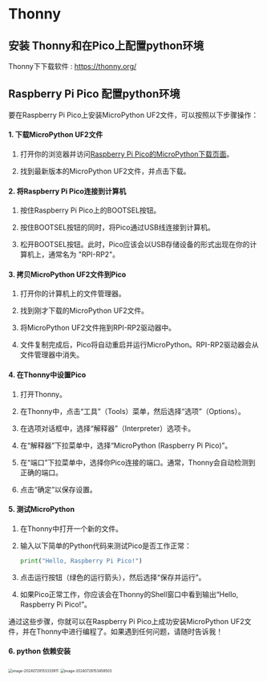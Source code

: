 # Thonny

## 安装 Thonny和在Pico上配置python环境

Thonny下下载软件 : https://thonny.org/

## Raspberry Pi Pico 配置python环境

要在Raspberry Pi Pico上安装MicroPython UF2文件，可以按照以下步骤操作：

#### 1. 下载MicroPython UF2文件

1. 打开你的浏览器并访问[Raspberry Pi Pico的MicroPython下载页面](https://micropython.org/download/rp2-pico/)。

2. 找到最新版本的MicroPython UF2文件，并点击下载。

#### 2. 将Raspberry Pi Pico连接到计算机

1. 按住Raspberry Pi Pico上的BOOTSEL按钮。

2. 按住BOOTSEL按钮的同时，将Pico通过USB线连接到计算机。

3. 松开BOOTSEL按钮。此时，Pico应该会以USB存储设备的形式出现在你的计算机上，通常名为 "RPI-RP2"。

#### 3. 拷贝MicroPython UF2文件到Pico

1. 打开你的计算机上的文件管理器。

2. 找到刚才下载的MicroPython UF2文件。

3. 将MicroPython UF2文件拖到RPI-RP2驱动器中。

4. 文件复制完成后，Pico将自动重启并运行MicroPython。RPI-RP2驱动器会从文件管理器中消失。

#### 4. 在Thonny中设置Pico

1. 打开Thonny。

2. 在Thonny中，点击“工具”（Tools）菜单，然后选择“选项”（Options）。

3. 在选项对话框中，选择“解释器”（Interpreter）选项卡。

4. 在“解释器”下拉菜单中，选择“MicroPython (Raspberry Pi Pico)”。

5. 在“端口”下拉菜单中，选择你Pico连接的端口。通常，Thonny会自动检测到正确的端口。

6. 点击“确定”以保存设置。

#### 5. 测试MicroPython

1. 在Thonny中打开一个新的文件。

2. 输入以下简单的Python代码来测试Pico是否工作正常：
   ```python
   print("Hello, Raspberry Pi Pico!")
   ```

3. 点击运行按钮（绿色的运行箭头），然后选择“保存并运行”。

4. 如果Pico正常工作，你应该会在Thonny的Shell窗口中看到输出“Hello, Raspberry Pi Pico!”。

通过这些步骤，你就可以在Raspberry Pi Pico上成功安装MicroPython UF2文件，并在Thonny中进行编程了。如果遇到任何问题，请随时告诉我！

#### 6. python 依赖安装

<img src="images//image-20240728153333911.png" alt="image-20240728153333911" style="zoom:50%;" />

<img src="images//image-20240728153458503.png" alt="image-20240728153458503" style="zoom:50%;" />